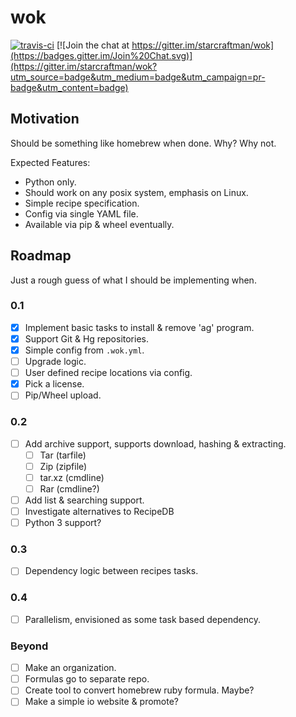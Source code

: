 # wok

[![travis-ci](https://travis-ci.org/starcraftman/wok.svg?branch=master)](https://travis-ci.org/starcraftman/wok) [![Join the chat at https://gitter.im/starcraftman/wok](https://badges.gitter.im/Join%20Chat.svg)](https://gitter.im/starcraftman/wok?utm_source=badge&utm_medium=badge&utm_campaign=pr-badge&utm_content=badge)

## Motivation
Should be something like homebrew when done. Why? Why not.

Expected Features:
* Python only.
* Should work on any posix system, emphasis on Linux.
* Simple recipe specification.
* Config via single YAML file.
* Available via pip & wheel eventually.

## Roadmap
Just a rough guess of what I should be implementing when.

### 0.1
- [x] Implement basic tasks to install & remove 'ag' program.
- [x] Support Git & Hg repositories.
- [x] Simple config from `.wok.yml`.
- [ ] Upgrade logic.
- [ ] User defined recipe locations via config.
- [x] Pick a license.
- [ ] Pip/Wheel upload.

### 0.2
- [ ] Add archive support, supports download, hashing & extracting.
  - [ ] Tar (tarfile)
  - [ ] Zip (zipfile)
  - [ ] tar.xz (cmdline)
  - [ ] Rar (cmdline?)
- [ ] Add list & searching support.
- [ ] Investigate alternatives to RecipeDB
- [ ] Python 3 support?

### 0.3
- [ ] Dependency logic between recipes tasks.

### 0.4
- [ ] Parallelism, envisioned as some task based dependency.

### Beyond
- [ ] Make an organization.
- [ ] Formulas go to separate repo.
- [ ] Create tool to convert homebrew ruby formula. Maybe?
- [ ] Make a simple io website & promote?
